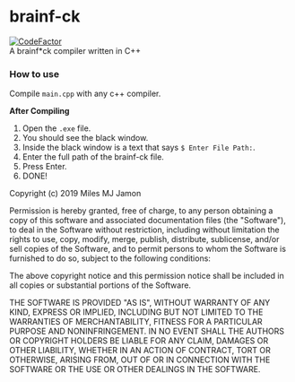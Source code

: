 # brainf-ck
[![CodeFactor](https://www.codefactor.io/repository/github/pvzzombs/brainf-ck/badge)](https://www.codefactor.io/repository/github/pvzzombs/brainf-ck)  
A brainf*ck compiler written in C++

### How to use
Compile `main.cpp` with any c++ compiler.  

**After Compiling**  
1. Open the `.exe` file.  
2. You should see the black window.  
3. Inside the black window is a text that says `$ Enter File Path:`.  
4. Enter the full path of the brainf-ck file.  
5. Press Enter.  
6. DONE!

Copyright (c) 2019 Miles MJ Jamon

Permission is hereby granted, free of charge, to any person obtaining a copy
of this software and associated documentation files (the "Software"), to deal
in the Software without restriction, including without limitation the rights
to use, copy, modify, merge, publish, distribute, sublicense, and/or sell
copies of the Software, and to permit persons to whom the Software is
furnished to do so, subject to the following conditions:

The above copyright notice and this permission notice shall be included in all
copies or substantial portions of the Software.

THE SOFTWARE IS PROVIDED "AS IS", WITHOUT WARRANTY OF ANY KIND, EXPRESS OR
IMPLIED, INCLUDING BUT NOT LIMITED TO THE WARRANTIES OF MERCHANTABILITY,
FITNESS FOR A PARTICULAR PURPOSE AND NONINFRINGEMENT. IN NO EVENT SHALL THE
AUTHORS OR COPYRIGHT HOLDERS BE LIABLE FOR ANY CLAIM, DAMAGES OR OTHER
LIABILITY, WHETHER IN AN ACTION OF CONTRACT, TORT OR OTHERWISE, ARISING FROM,
OUT OF OR IN CONNECTION WITH THE SOFTWARE OR THE USE OR OTHER DEALINGS IN THE
SOFTWARE.
